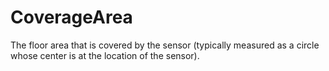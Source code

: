 CoverageArea
============

The floor area that is covered by the sensor (typically measured as a circle whose center is at the location of the sensor).
